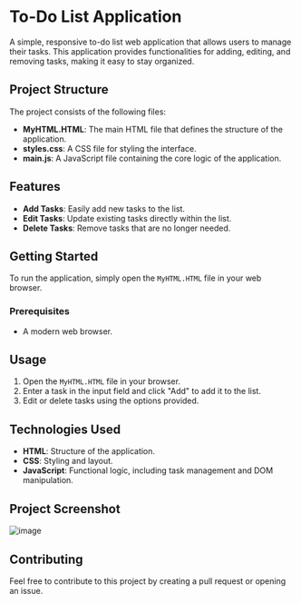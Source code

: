 # To-Do List Application

A simple, responsive to-do list web application that allows users to manage their tasks. This application provides functionalities for adding, editing, and removing tasks, making it easy to stay organized.

## Project Structure

The project consists of the following files:

- **MyHTML.HTML**: The main HTML file that defines the structure of the application.
- **styles.css**: A CSS file for styling the interface.
- **main.js**: A JavaScript file containing the core logic of the application.

## Features

- **Add Tasks**: Easily add new tasks to the list.
- **Edit Tasks**: Update existing tasks directly within the list.
- **Delete Tasks**: Remove tasks that are no longer needed.

## Getting Started

To run the application, simply open the `MyHTML.HTML` file in your web browser.

### Prerequisites

- A modern web browser.

## Usage

1. Open the `MyHTML.HTML` file in your browser.
2. Enter a task in the input field and click "Add" to add it to the list.
3. Edit or delete tasks using the options provided.

## Technologies Used

- **HTML**: Structure of the application.
- **CSS**: Styling and layout.
- **JavaScript**: Functional logic, including task management and DOM manipulation.

## Project Screenshot

![image](https://github.com/user-attachments/assets/7c1f6f5b-6446-4f44-a4cb-3e32a15df192)


## Contributing

Feel free to contribute to this project by creating a pull request or opening an issue.

